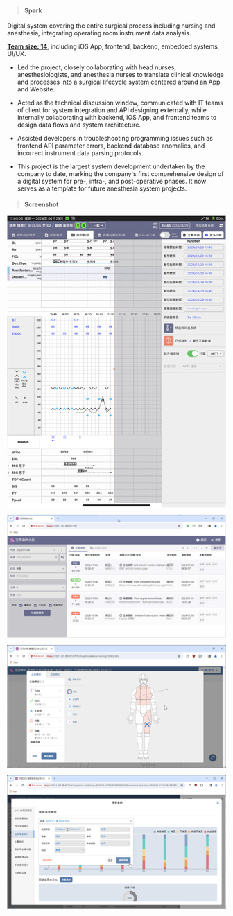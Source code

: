 > <h4> Spark </h4>

Digital system covering the entire surgical process including nursing and anesthesia, integrating operating room instrument data analysis.

**<u>Team size: 14</u>**, including iOS App, frontend, backend, embedded systems, UI/UX.

- Led the project, closely collaborating with head nurses, anesthesiologists, and anesthesia nurses to translate clinical knowledge and processes into a surgical lifecycle system centered around an App and Website.

- Acted as the technical discussion window, communicated with IT teams of client for system integration and API designing externally, while internally collaborating with backend, iOS App, and frontend teams to design data flows and system architecture.

- Assisted developers in troubleshooting programming issues such as frontend API parameter errors, backend database anomalies, and incorrect instrument data parsing protocols.

- This project is the largest system development undertaken by the company to date, marking the company's first comprehensive design of a digital system for pre-, intra-, and post-operative phases. It now serves as a template for future anesthesia system projects.

> <h4> Screenshot </h4>

![img](../_assets/spark-anes-record.png)

![img](../_assets/spark-anes-schedules.png)

![img](../_assets/spark-nurse-body.png)

![img](../_assets/spark-nurse-chart.png)

